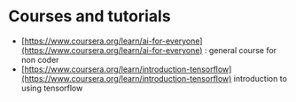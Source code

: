 # Courses and tutorials

* [https://www.coursera.org/learn/ai-for-everyone](https://www.coursera.org/learn/ai-for-everyone) : general course for non coder
* [https://www.coursera.org/learn/introduction-tensorflow](https://www.coursera.org/learn/introduction-tensorflow) introduction to using tensorflow 

